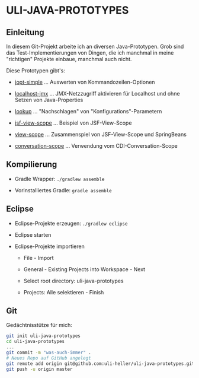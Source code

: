 ULI-JAVA-PROTOTYPES
===================

Einleitung
----------

In diesem Git-Projekt arbeite ich an diversen Java-Prototypen.
Grob sind das Test-Implementierungen von Dingen, die ich manchmal
in meine "richtigen" Projekte einbaue, manchmal auch nicht.

Diese Prototypen gibt's:

* [jopt-simple](jopt-simple) ... Auswerten von Kommandozeilen-Optionen

* [localhost-jmx](localhost-jmx) ... JMX-Netzzugriff aktivieren für Localhost und ohne Setzen von Java-Properties

* [lookup](lookup) ... "Nachschlagen" von "Konfigurations"-Parametern

* [jsf-view-scope](jsf-view-scope) ... Beispiel von JSF-View-Scope

* [view-scope](view-scope) ... Zusammenspiel von JSF-View-Scope und SpringBeans

* [conversation-scope](conversation-scope) ... Verwendung vom CDI-Conversation-Scope

Kompilierung
------------

* Gradle Wrapper: `./gradlew assemble`

* Vorinstalliertes Gradle: `gradle assemble`

Eclipse
-------

* Eclipse-Projekte erzeugen: `./gradlew eclipse`

* Eclipse starten

* Eclipse-Projekte importieren

    * File - Import

    * General - Existing Projects into Workspace - Next

    * Select root directory: uli-java-prototypes

    * Projects: Alle selektieren - Finish


Git
---

Gedächtnisstütze für mich:

```sh
git init uli-java-prototypes
cd uli-java-prototypes
...
git commit -m "was-auch-immer" .
# Neues Repo auf GitHub angelegt
git remote add origin git@github.com:uli-heller/uli-java-prototypes.git
git push -u origin master
```
